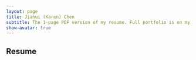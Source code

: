 ```yaml
---
layout: page
title: Jiahui (Karen) Chen
subtitle: The 1-page PDF version of my resume. Full portfolio is on my LinkedIn (icon at bottom of the page)
show-avatar: true
---
```

## Resume

<object data="/img/Jiahui Chen Resume.pdf" width="1000" height="1000" type='application/pdf'></object>
